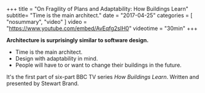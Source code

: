 +++
title = "On Fragility of Plans and Adaptability: How Buildings Learn"
subtitle= "Time is the main architect."
date =  "2017-04-25"
categories = [ "nosummary", "video" ]
video = "https://www.youtube.com/embed/AvEqfg2sIH0"
videotime = "30min"
+++

**Architecture is surprisingly similar to software design.**

+ Time is the main architect.
+ Design with adaptability in mind.
+ People will have to or want to change their buildings in the future.

It's the first part of six-part BBC TV series *How Buildings Learn*.
Written and presented by Stewart Brand.
